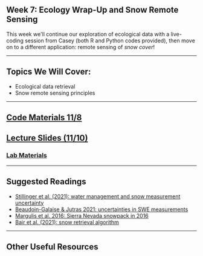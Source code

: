 ## Week 7: Ecology Wrap-Up and Snow Remote Sensing

This week we'll continue our exploration of ecological data with a live-coding session from Casey (both R and Python codes provided), then move on to a different application: remote sensing of _snow cover_!

---------------------------
## Topics We Will Cover:

* Ecological data retrieval
* Snow remote sensing principles

---------------------------
## [Code Materials 11/8](https://github.com/oharac/eds220_ecol_datasets)
## [Lecture Slides (11/10)](https://drive.google.com/file/d/1Woa-QkzZYjeodl0wUXwcE2LufhS8rk2m/view?usp=sharing) 
### [Lab Materials](https://github.com/Timbo-Stillinger/Lab1-Operational-SWE-Products)

---------------------------
## Suggested Readings
* [Stillinger et al. (2021): water management and snow measurement uncertainty](https://drive.google.com/file/d/1u9wGKU--2mPcyiNWB4yaMuohVjV2C4xC/view?usp=sharing)
* [Beaudoin-Galaise & Jutras 2021: uncertainties in SWE measurements](https://drive.google.com/file/d/1qoNz1ELpgSGTdSCaRdFi6nu4xQeF0FhL/view?usp=sharing)
* [Margulis et al. 2016: Sierra Nevada snowpack in 2016](https://drive.google.com/file/d/1YfbsZj5QHIlGIq68RPoB6JzTbdUctfrn/view?usp=sharing)
* [Bair et al. (2021): snow retrieval algorithm](https://drive.google.com/file/d/1Lt9dHJuU7GMAQ5YzQA8XQBSamJAuNFvZ/view?usp=sharing)

----------------------------
## Other Useful Resources



